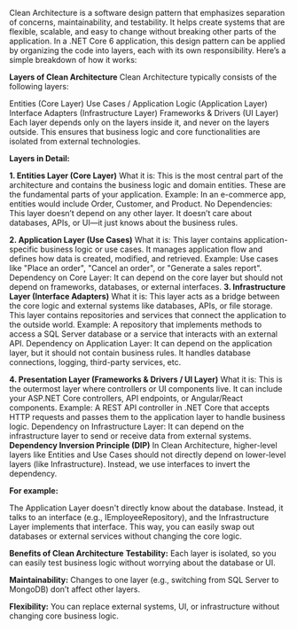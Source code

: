 Clean Architecture is a software design pattern that emphasizes separation of concerns, maintainability, and testability. It helps create systems that are flexible, scalable, and easy to change without breaking other parts of the application. In a .NET Core 6 application, this design pattern can be applied by organizing the code into layers, each with its own responsibility. Here’s a simple breakdown of how it works:

**Layers of Clean Architecture**
Clean Architecture typically consists of the following layers:

Entities (Core Layer)
Use Cases / Application Logic (Application Layer)
Interface Adapters (Infrastructure Layer)
Frameworks & Drivers (UI Layer)
Each layer depends only on the layers inside it, and never on the layers outside. This ensures that business logic and core functionalities are isolated from external technologies.

**Layers in Detail:**

**1. Entities Layer (Core Layer)**
What it is: This is the most central part of the architecture and contains the business logic and domain entities. These are the fundamental parts of your application.
Example: In an e-commerce app, entities would include Order, Customer, and Product.
No Dependencies: This layer doesn’t depend on any other layer. It doesn’t care about databases, APIs, or UI—it just knows about the business rules.

**2. Application Layer (Use Cases)**
What it is: This layer contains application-specific business logic or use cases. It manages application flow and defines how data is created, modified, and retrieved.
Example: Use cases like "Place an order", "Cancel an order", or "Generate a sales report".
Dependency on Core Layer: It can depend on the core layer but should not depend on frameworks, databases, or external interfaces.
**3. Infrastructure Layer (Interface Adapters)**
What it is: This layer acts as a bridge between the core logic and external systems like databases, APIs, or file storage. This layer contains repositories and services that connect the application to the outside world.
Example: A repository that implements methods to access a SQL Server database or a service that interacts with an external API.
Dependency on Application Layer: It can depend on the application layer, but it should not contain business rules. It handles database connections, logging, third-party services, etc.

**4. Presentation Layer (Frameworks & Drivers / UI Layer)**
What it is: This is the outermost layer where controllers or UI components live. It can include your ASP.NET Core controllers, API endpoints, or Angular/React components.
Example: A REST API controller in .NET Core that accepts HTTP requests and passes them to the application layer to handle business logic.
Dependency on Infrastructure Layer: It can depend on the infrastructure layer to send or receive data from external systems.
**Dependency Inversion Principle (DIP)**
In Clean Architecture, higher-level layers like Entities and Use Cases should not directly depend on lower-level layers (like Infrastructure). Instead, we use interfaces to invert the dependency.

**For example:**

The Application Layer doesn't directly know about the database. Instead, it talks to an interface (e.g., IEmployeeRepository), and the Infrastructure Layer implements that interface.
This way, you can easily swap out databases or external services without changing the core logic.

**Benefits of Clean Architecture**
**Testability:** Each layer is isolated, so you can easily test business logic without worrying about the database or UI.

**Maintainability:** Changes to one layer (e.g., switching from SQL Server to MongoDB) don’t affect other layers.

**Flexibility:** You can replace external systems, UI, or infrastructure without changing core business logic.
